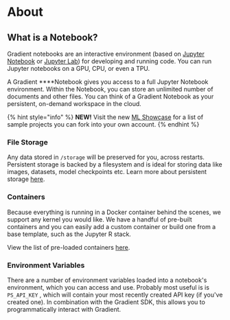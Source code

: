 # About

## What is a Notebook?

Gradient notebooks are an interactive environment \(based on [Jupyter Notebook](https://jupyter.org/) or [Jupyter Lab](https://blog.jupyter.org/jupyterlab-is-ready-for-users-5a6f039b8906)\) for developing and running code. You can run Jupyter notebooks on a GPU, CPU, or even a TPU. 

A Gradient ****Notebook gives you access to a full Jupyter Notebook environment. Within the Notebook, you can store an unlimited number of documents and other files. You can think of a Gradient Notebook as your persistent, on-demand workspace in the cloud.

{% hint style="info" %}
**NEW!**  Visit the new [ML Showcase](https://ml-showcase.paperspace.com/) for a list of sample projects you can fork into your own account.
{% endhint %}

### File Storage

Any data stored in `/storage` will be preserved for you, across restarts. Persistent storage is backed by a filesystem and is ideal for storing data like images, datasets, model checkpoints etc.  Learn more about persistent storage [here](../data/storage.md#persistent-storage).

### Containers

Because everything is running in a Docker container behind the scenes, we support any kernel you would like. We have a handful of pre-built containers and you can easily add a custom container or build one from a base template, such as the Jupyter R stack.  

View the list of pre-loaded containers [here](../experiments/containers-public-and-private.md#public-containers).

### Environment Variables

There are a number of environment variables loaded into a notebook's environment, which you can access and use. Probably most useful is is `PS_API_KEY` , which will contain your most recently created API key \(if you've created one\). In combination with the Gradient SDK, this allows you to programmatically interact with Gradient.

